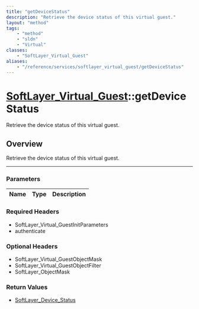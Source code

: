 ```yaml
---
title: "getDeviceStatus"
description: "Retrieve the device status of this virtual guest."
layout: "method"
tags:
    - "method"
    - "sldn"
    - "Virtual"
classes:
    - "SoftLayer_Virtual_Guest"
aliases:
    - "/reference/services/softlayer_virtual_guest/getDeviceStatus"
---
```

# [SoftLayer_Virtual_Guest](/reference/services/SoftLayer_Virtual_Guest)::getDeviceStatus


Retrieve the device status of this virtual guest.


## Overview 
Retrieve the device status of this virtual guest.

-----

### Parameters 
|Name | Type | Description |
| --- | --- | --- |


### Required Headers
* SoftLayer_Virtual_GuestInitParameters
* authenticate


### Optional Headers
* SoftLayer_Virtual_GuestObjectMask
* SoftLayer_Virtual_GuestObjectFilter
* SoftLayer_ObjectMask

### Return Values
* <a href='/reference/datatypes/SoftLayer_Device_Status'>SoftLayer_Device_Status </a>




